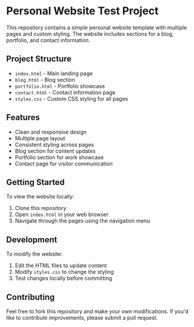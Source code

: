 # Personal Website Test Project

This repository contains a simple personal website template with multiple pages and custom styling. The website includes sections for a blog, portfolio, and contact information.

## Project Structure

- `index.html` - Main landing page
- `blog.html` - Blog section
- `portfolio.html` - Portfolio showcase
- `contact.html` - Contact information page
- `styles.css` - Custom CSS styling for all pages

## Features

- Clean and responsive design
- Multiple page layout
- Consistent styling across pages
- Blog section for content updates
- Portfolio section for work showcase
- Contact page for visitor communication

## Getting Started

To view the website locally:

1. Clone this repository
2. Open `index.html` in your web browser
3. Navigate through the pages using the navigation menu

## Development

To modify the website:

1. Edit the HTML files to update content
2. Modify `styles.css` to change the styling
3. Test changes locally before committing

## Contributing

Feel free to fork this repository and make your own modifications. If you'd like to contribute improvements, please submit a pull request.
